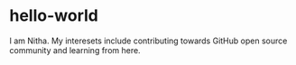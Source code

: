 # hello-world
I am Nitha.
My interesets include contributing towards GitHub open source community and learning from here.

